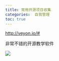 ```yaml
---
title: 常用开源项目收集
categories:  自我管理
toc: true
---
```






http://veyon.io/#

非常不错的开源教学软件

![](http://veyon.io/img/veyon-features.png)
